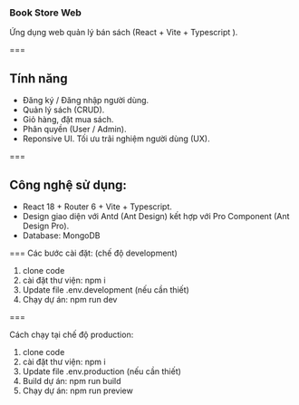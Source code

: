 ### Book Store Web 
Ứng dụng web quản lý bán sách (React + Vite + Typescript ).

===

## Tính năng 
- Đăng ký / Đăng nhập người dùng.
- Quản lý sách (CRUD).
- Giỏ hàng, đặt mua sách.
- Phân quyền (User / Admin).
- Reponsive UI. Tối ưu trãi nghiệm người dùng (UX).

===

## Công nghệ sử dụng: 
- React 18 + Router 6 + Vite + Typescript.
- Design giao diện với Antd (Ant Design) kết hợp với Pro Component (Ant Design Pro).
- Database: MongoDB 


===
Các bước cài đặt: (chế độ development)

1. clone code
2. cài đặt thư viện: npm i
3. Update file .env.development (nếu cần thiết)
4. Chạy dự án: npm run dev

===

Cách chạy tại chế độ production:

1. clone code
2. cài đặt thư viện: npm i
3. Update file .env.production (nếu cần thiết)
4. Build dự án: npm run build
5. Chạy dự án: npm run preview
